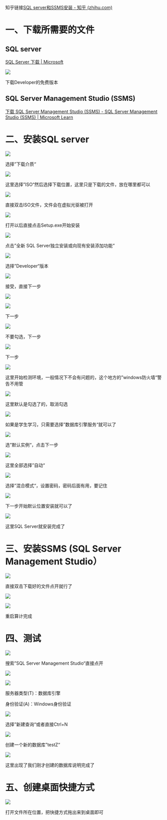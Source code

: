 知乎链接[SQL server和SSMS安装 - 知乎 (zhihu.com)](https://zhuanlan.zhihu.com/p/638784414)
# 一、下载所需要的文件

## SQL server

[SQL Server 下载 | Microsoft](https://www.microsoft.com/zh-cn/sql-server/sql-server-downloads)

![](https://pica.zhimg.com/80/v2-d6c663ad040002c6c4d38b0eccd8d7dd_720w.png?source=d16d100b)

下载Developer的免费版本

## SQL Server Management Studio (SSMS)
[下载 SQL Server Management Studio (SSMS) - SQL Server Management Studio (SSMS) | Microsoft Learn](https://learn.microsoft.com/zh-cn/sql/ssms/download-sql-server-management-studio-ssms?view=sql-server-ver16)


# 二、安装SQL server

![](https://picx.zhimg.com/80/v2-c8b211a95397f75a9fa80fe6f3fac540_720w.jpeg?source=d16d100b)

选择”下载介质“

![](https://pic1.zhimg.com/80/v2-4520f89fd05f3207e9ecf87bf1fcb517_720w.jpeg?source=d16d100b)


这里选择”ISO“然后选择下载位置，这里只是下载的文件，放在哪里都可以

![](https://pic1.zhimg.com/80/v2-71694166608c179ad5f820b859c8c5f4_720w.jpeg?source=d16d100b)


直接双击ISO文件，文件会在虚拟光驱被打开

![](https://pica.zhimg.com/80/v2-b652db0e0c4a03c2f60de1fc10f8da88_720w.jpeg?source=d16d100b)


打开以后直接点击Setup.exe开始安装

![](https://pic1.zhimg.com/80/v2-78c450297106b1ce6e3df12310bff24b_720w.png?source=d16d100b)


点击”全新 SQL Server独立安装或向现有安装添加功能“

![](https://picx.zhimg.com/80/v2-b8c3f4fda709e8145d0f54f0fb34e192_720w.png?source=d16d100b)

选择”Developer“版本

![](https://picx.zhimg.com/80/v2-03d171a57e7684ea6eeb8ddf1f31251a_720w.jpeg?source=d16d100b)

接受，直接下一步

![](https://picx.zhimg.com/80/v2-20e02222c5007ea47f53b9fd73f4cd8b_720w.jpeg?source=d16d100b)



![](https://picx.zhimg.com/80/v2-5a7867755dd3f94a65388f5f8d0047f9_720w.jpeg?source=d16d100b)

下一步

![](https://picx.zhimg.com/80/v2-20e02222c5007ea47f53b9fd73f4cd8b_720w.jpeg?source=d16d100b)


不要勾选，下一步

![](https://picx.zhimg.com/80/v2-ea1d09bdeec5270641f96b5bcb5647fd_720w.jpeg?source=d16d100b)


下一步

![](https://picx.zhimg.com/80/v2-e0585236e430f34d681ea445d1a6e2e7_720w.jpeg?source=d16d100b)

这里开始检测环境，一般情况下不会有问题的，这个地方的”windows防火墙“警告不用管

![](https://picx.zhimg.com/80/v2-db485c602d7220ef83fc302558855459_720w.png?source=d16d100b)



这里默认是勾选了的，取消勾选

![](https://picx.zhimg.com/80/v2-deeae44836b08111f873e6126d695fbb_720w.png?source=d16d100b)

如果是学生学习，只需要选择”数据库引擎服务“就可以了

![](https://pic1.zhimg.com/80/v2-65b50600b53e8f0ae797477cda660a7f_720w.png?source=d16d100b)


选”默认实例“，点击下一步

![](https://picx.zhimg.com/80/v2-55b404e7687055282e19c84a37572977_720w.png?source=d16d100b)


这里全部选择”自动“

![](https://picx.zhimg.com/80/v2-9a5b7c41fba8a3a019d22c32771df664_720w.png?source=d16d100b)


选择”混合模式“，设置密码，密码后面有用，要记住

![](https://picx.zhimg.com/80/v2-896f627f0cb10409e53096c11ce08966_720w.jpeg?source=d16d100b)


下一步开始默认位置安装就可以了

![](https://pica.zhimg.com/80/v2-a9f79242651bcf362d9add95a5604dab_720w.jpeg?source=d16d100b)


这里SQL Server就安装完成了

# 三、安装SSMS (SQL Server Management Studio）

![](https://picx.zhimg.com/80/v2-089a963bc63f3af607a673100a5e8156_720w.jpeg?source=d16d100b)


直接双击下载好的文件点开就行了

![](https://pic1.zhimg.com/80/v2-be5e76f4af2fd4ab4a8805b66d288f70_720w.jpeg?source=d16d100b)


![](https://picx.zhimg.com/80/v2-a7ce4905cf99903a25ad624bf552774d_720w.jpeg?source=d16d100b)


重启算计完成


# 四、测试

![](https://picx.zhimg.com/80/v2-c46a19e8056d8156094673a043688ff1_720w.jpeg?source=d16d100b)


搜索”SQL Server Management Studio“直接点开

![](https://pica.zhimg.com/80/v2-9ac5e6cc99769e3a056883d5fa1a753d_720w.jpeg?source=d16d100b)


![](https://pica.zhimg.com/80/v2-8fba104582539046ce9daab6252a7935_720w.jpeg?source=d16d100b)


服务器类型(T)：数据库引擎

身份验证(A)：Windows身份验证

![](https://picx.zhimg.com/80/v2-a7866efd6ec06cbfcfcc54c5fb641f95_720w.jpeg?source=d16d100b)


选择”新建查询“或者直接Ctrl+N

![](https://picx.zhimg.com/80/v2-55f9987a27e614d525f0130b70336517_720w.jpeg?source=d16d100b)


创建一个新的数据库”testZ“

![](https://picx.zhimg.com/80/v2-ba2379cbe8469dfaef3344f8c4063855_720w.jpeg?source=d16d100b)


这里出现了我们刚才创建的数据库说明完成了


# 五、创建桌面快捷方式

![](https://picx.zhimg.com/80/v2-36be97938e292cfd9f618351c1b55c32_720w.png?source=d16d100b)


打开文件所在位置，把快捷方式拖出来到桌面即可
